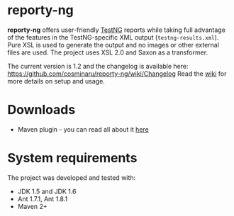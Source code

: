 reporty-ng
==========
**reporty-ng** offers user-friendly [TestNG](http://testng.org/doc/index.html) reports while taking full advantage of the features in the TestNG-specific XML output (`testng-results.xml`). Pure XSL is used to generate the output and no images or other external files are used. The project uses XSL 2.0 and Saxon as a transformer.

The current version is 1.2 and the changelog is available here: https://github.com/cosminaru/reporty-ng/wiki/Changelog
Read the [wiki](https://github.com/cosminaru/reporty-ng/wiki) for more details on setup and usage.

# Downloads
 * Maven plugin - you can read all about it [here](https://github.com/cosminaru/reporty-ng/wiki/MavenPlugin)

# System requirements
The project was developed and tested with:

 * JDK 1.5 and JDK 1.6
 * Ant 1.7.1, Ant 1.8.1
 * Maven 2+
